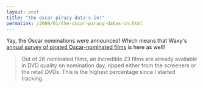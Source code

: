 ```yaml
---
layout: post
title: "the oscar piracy data's in!"
permalink: /2009/01/the-oscar-piracy-datas-in.html
---
```


<p>Yay, the Oscar nominations were announced!  Which means that Waxy's <a href="http://waxy.org/2009/01/pirating_the_2009_oscars/">annual survey of pirated Oscar-nominated films</a> is here as well!</p>

<blockquote>
  <p>Out of 26 nominated films, an incredible 23 films are already available in DVD quality on nomination day, ripped either from the screeners or the retail DVDs. This is the highest percentage since I started tracking.</p>
</blockquote>



